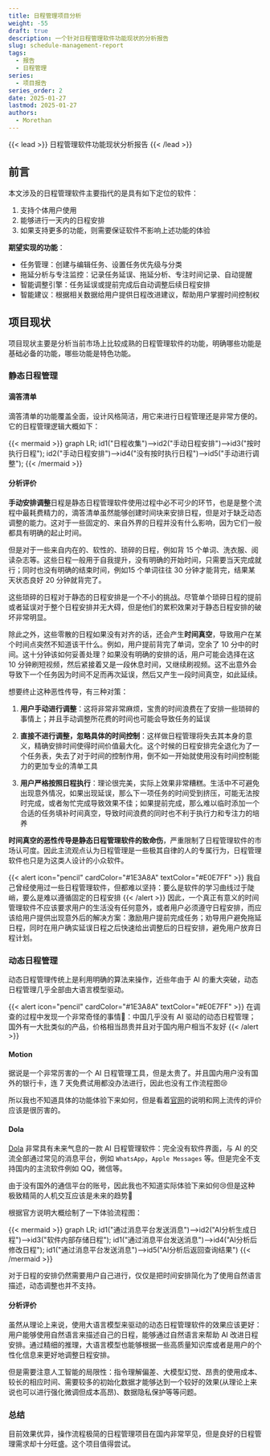 ```yaml
---
title: 日程管理项目分析
weight: -55
draft: true
description: 一个针对日程管理软件功能现状的分析报告
slug: schedule-management-report
tags:
  - 报告
  - 日程管理
series:
  - 项目报告
series_order: 2
date: 2025-01-27
lastmod: 2025-01-27
authors:
  - Morethan
---
```


{{< lead >}}
日程管理软件功能现状分析报告
{{< /lead >}}

## 前言

本文涉及的日程管理软件主要指代的是具有如下定位的软件：

1. 支持个体用户使用
2. 能够进行一天内的日程安排
3. 如果支持更多的功能，则需要保证软件不影响上述功能的体验

**期望实现的功能**：

- 任务管理：创建与编辑任务、设置任务优先级与分类
- 拖延分析与专注监控：记录任务延误、拖延分析、专注时间记录、自动提醒
- 智能调整引擎：任务延误或提前完成后自动调整后续日程安排
- 智能建议：根据相关数据给用户提供日程改进建议，帮助用户掌握时间控制权

## 项目现状
项目现状主要是分析当前市场上比较成熟的日程管理软件的功能，明确哪些功能是基础必备的功能，哪些功能是特色功能。

### 静态日程管理
#### 滴答清单
滴答清单的功能覆盖全面，设计风格简洁，用它来进行日程管理还是非常方便的。它的日程管理逻辑大概如下：

{{< mermaid >}}
graph LR;
id1("日程收集")-->id2("手动日程安排")-->id3("按时执行日程");
id2("手动日程安排")-->id4("没有按时执行日程")-->id5("手动进行调整");
{{< /mermaid >}}

#### 分析评价
**手动安排调整**日程是静态日程管理软件使用过程中必不可少的环节，也是是整个流程中最耗费精力的，滴答清单虽然能够创建时间块来安排日程，但是对于缺乏动态调整的能力。这对于一些固定的、来自外界的日程并没有什么影响，因为它们一般都具有明确的起止时间。

但是对于一些来自内在的、软性的、琐碎的日程，例如背 15 个单词、洗衣服、阅读杂志等。这些日程一般用于自我提升，没有明确的开始时间，只需要当天完成就行；同时也没有明确的结束时间，例如15 个单词往往 30 分钟才能背完，结果某天状态良好 20 分钟就背完了。

这些琐碎的日程对于静态的日程安排是一个不小的挑战。尽管单个琐碎日程的提前或者延误对于整个日程安排并无大碍，但是他们的累积效果对于静态日程安排的破坏非常明显。

除此之外，这些零散的日程如果没有对齐的话，还会产生**时间真空**，导致用户在某个时间点突然不知道该干什么。例如，用户提前背完了单词，空余了 10 分中的时间。这十分钟该如何妥善处理？如果没有明确的安排的话，用户可能会选择在这 10 分钟刷短视频，然后紧接着又是一段休息时间，又继续刷视频。这不出意外会导致下一个任务因为时间不足而再次延误，然后又产生一段时间真空，如此延续。

想要终止这种恶性传导，有三种对策：

1. **用户手动进行调整**：这将非常非常麻烦，宝贵的时间浪费在了安排一些琐碎的事情上；并且手动调整所花费的时间也可能会导致任务的延误

2. **直接不进行调整，忽略具体的时间控制**：这样做日程管理将失去其本身的意义，精确安排时间使得时间价值最大化。这个时候的日程安排完全退化为了一个任务表，失去了对于时间的控制作用，倒不如一开始就使用没有时间控制能力的更加专业的清单工具

3. **用户严格按照日程执行**：理论很完美，实际上效果非常糟糕。生活中不可避免出现意外情况，如果出现延误，那么下一项任务的时间受到挤压，可能无法按时完成，或者匆忙完成导致效果不佳；如果提前完成，那么难以临时添加一个合适的任务填补时间真空，导致时间浪费的同时也不利于执行力和专注力的培养

**时间真空的恶性传导是静态日程管理软件的致命伤**，严重限制了日程管理软件的市场认可度。因此主流观点认为日程管理是一些极其自律的人的专属行为，日程管理软件也只是为这类人设计的小众软件。

{{< alert icon="pencil" cardColor="#1E3A8A" textColor="#E0E7FF" >}}
我自己曾经使用过一些日程管理软件，但都难以坚持：要么是软件的学习曲线过于陡峭，要么是难以遵循固定的日程安排
{{< /alert >}}
因此，一个真正有意义的时间管理软件不应该要求用户的生活没有任何意外，或者用户必须遵守日程安排，而应该给用户提供出现意外后的解决方案：激励用户提前完成任务；劝导用户避免拖延日程，同时在用户确实延误日程之后快速给出调整后的日程安排，避免用户放弃日程计划。

### 动态日程管理
动态日程管理传统上是利用明确的算法来操作，近些年由于 AI 的重大突破，动态日程管理几乎全部由大语言模型驱动。

{{< alert icon="pencil" cardColor="#1E3A8A" textColor="#E0E7FF" >}}
在调查的过程中发现一个非常奇怪的事情🤔：中国几乎没有 AI 驱动的动态日程管理；国外有一大批类似的产品，价格相当昂贵并且对于国内用户相当不友好
{{< /alert >}}
#### Motion
据说是一个非常厉害的一个 AI 日程管理工具，但是太贵了。并且国内用户没有国外的银行卡，连 7 天免费试用都没办法进行，因此也没有工作流程图😢

所以我也不知道具体的功能体验下来如何，但是看着[官网](https://www.usemotion.com/)的说明和网上流传的评价应该是很厉害的。

#### Dola
[Dola](https://heydola.com/zh) 非常具有未来气息的一款 AI 日程管理软件：完全没有软件界面，与 AI 的交流全部通过常见的消息平台，例如 `WhatsApp`，`Apple Messages` 等。但是完全不支持国内的主流软件例如 QQ，微信等。

由于没有国外的通信平台的账号，因此我也不知道实际体验下来如何😢但是这种极致精简的人机交互应该是未来的趋势🤔

根据官方说明大概绘制了一下体验流程图：

{{< mermaid >}}
graph LR;
id1("通过消息平台发送消息")-->id2("AI分析生成日程")-->id3("软件内部存储日程");
id1("通过消息平台发送消息")-->id4("AI分析后修改日程");
id1("通过消息平台发送消息")-->id5("AI分析后返回查询结果")
{{< /mermaid >}}

对于日程的安排仍然需要用户自己进行，仅仅是把时间安排简化为了使用自然语言描述，动态调整也并不支持。

#### 分析评价
虽然从理论上来说，使用大语言模型来驱动的动态日程管理软件的效果应该更好：用户能够使用自然语言来描述自己的日程，能够通过自然语言来帮助 AI 改进日程安排。通过精细的推理，大语言模型也能够根据一些高质量知识库或者是用户的个性化信息来更好地调整日程安排。

但是需要注意人工智能的局限性：指令理解偏差、大模型幻觉、昂贵的使用成本、较长的相应时间、需要较多的初始化数据才能够达到一个较好的效果(从理论上来说也可以进行强化微调但成本高昂)、数据隐私保护等等问题。

### 总结
目前效果优异，操作流程极简的日程管理项目在国内非常罕见，但是良好的日程管理需求却十分旺盛。这个项目值得尝试。
